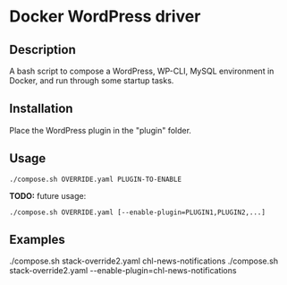 # Docker WordPress driver

Description
---
A bash script to compose a WordPress, WP-CLI, MySQL environment in Docker, and run through some startup tasks.

Installation
---
Place the WordPress plugin in the "plugin" folder.


Usage
---
    ./compose.sh OVERRIDE.yaml PLUGIN-TO-ENABLE

**TODO:** future usage:  

    ./compose.sh OVERRIDE.yaml [--enable-plugin=PLUGIN1,PLUGIN2,...]


## Examples
./compose.sh stack-override2.yaml chl-news-notifications
./compose.sh stack-override2.yaml --enable-plugin=chl-news-notifications
